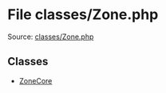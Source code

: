 File classes/Zone.php
=========

Source: [classes/Zone.php](https://github.com/PrestaShop/PrestaShop/blob/1.5.0.15/classes/Zone.php)


Classes
-------

* [ZoneCore](class.ZoneCore.md)

